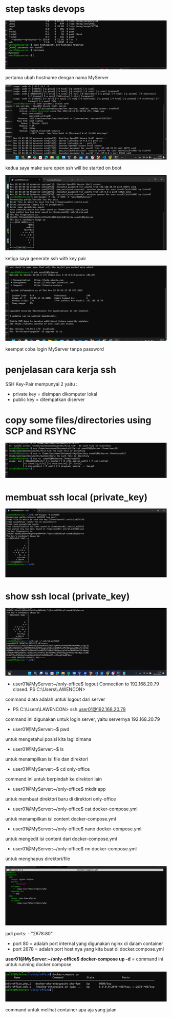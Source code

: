 # step tasks devops


![ubah hostname dengan nama MyServer](images/ubah_hostname.png)

pertama ubah hostname dengan nama MyServer

![ubah hostname dengan nama MyServer](images/make-sure-open-ssh.png)

kedua saya make sure open ssh will be started on boot

![generate ssh key pair](images/generate-ssh-key-pair.png)

ketiga saya generate ssh with key pair

![login server tanpa password](images/login-MyServer-tanpa-password.png)

keempat coba login MyServer tanpa password

# penjelasan cara kerja ssh

SSH Key-Pair mempunyai 2 yaitu :
- private key = disimpan dikomputer lokal
- public key = ditempatkan diserver

# copy some files/directories using SCP and RSYNC

![copy some files](images/copy-some-files.png)

# membuat ssh local (private_key)

![membuat ssh local](images/private-in-local.png)

# show ssh local (private_key)

![membuat ssh local](images/show-ssh-private-local.png)

 - user01@MyServer:~/only-office$ logout
Connection to 192.168.20.79 closed.
PS C:\Users\LAWENCON>

command diata adalah untuk logout dari server

- PS C:\Users\LAWENCON> ssh user01@192.168.20.79

command ini digunakan untuk login server, yaitu servernya 192.168.20.79

- user01@MyServer:~$ pwd

untuk mengetahui posisi kita lagi dimana

- user01@MyServer:~$ ls

untuk menampilkan isi file dan direktori

- user01@MyServer:~$ cd only-office

command ini untuk berpindah ke direktori lain

- user01@MyServer:~/only-office$ mkdir app

untuk membuat direktori baru di direktori only-office

- user01@MyServer:~/only-office$ cat docker-compose.yml

untuk menampilkan isi content docker-compose.yml

- user01@MyServer:~/only-office$ nano docker-compose.yml

untuk mengedit isi content dari docker-compose.yml

- user01@MyServer:~/only-office$ rm docker-compose.yml

untuk menghapus direktori/file

![nano docker compose](images/nano-docker-compose.png)

jadi ports:
      - "2678:80"

- port 80 = adalah port internal yang digunakan nginx di dalam container
- port 2678 = adalah port host nya yang kita buat di docker.compose.yml



**user01@MyServer:~/only-office$ docker-compose up -d** =
command ini untuk running docker compose

![container yang jalan](images/container-yang-jalan.png)

command untuk melihat container apa aja yang jalan